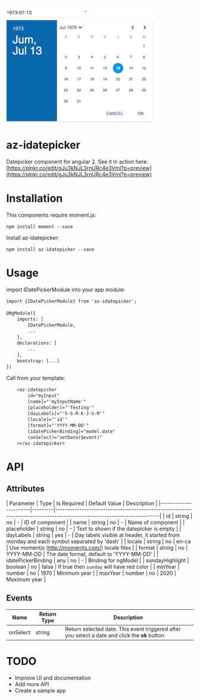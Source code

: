 ![alt tag](https://github.com/doenikoe/az-idatepicker/raw/master/screenshot.png)

# az-idatepicker
Datepicker component for angular 2. See it in action here: [https://plnkr.co/edit/gJu3kNJL3rnURc4e3Vml?p=preview](https://plnkr.co/edit/gJu3kNJL3rnURc4e3Vml?p=preview) 

# Installation
This components require moment.js:
```npm
npm install moment --save
```
Install az-idatepicker:
```npm
npm install az-idatepicker --save
```

# Usage
import IDatePickerModule into your app module:
```angularjs
import {IDatePickerModule} from 'az-idatepicker';

@NgModule({
    imports: [
        IDatePickerModule,
        ...
    ],
    declarations: [
        ...
    ],
    bootstrap: [...]
})
```
Call <az-idatepicker> from your template:
```angular2html
    <az-idatepicker
        id="myInput"
        [name]="'myInputName'"
        [placeholder]="'Testing'"
        [dayLabels]="'S-S-R-K-J-S-M'"
        [locale]="'id'"
        [format]="'YYYY-MM-DD'"
        [idatePickerBinding]="model.date"
        (onSelect)="setDate($event)"
    ></az-idatepicker>    
```

# API
## Attributes
| Parameter          	| Type    | Is Required | Default Value | Description                                                                               |
|-----------------------|---------|-------------------------------------------------------------------------------------------------------------------------|
| id                 	| string  | no          |      -        | ID of component                                                                           |
| name               	| string  | no          |      -        | Name of component                                                                         |
| placeholder        	| string  | no          |      -        | Text to shown if the datepicker is empty                                                  |
| dayLabels       	    | string  | yes         |      -        | Day labels visible at header, it started from monday and each symbol separated by 'dash'  |
| locale             	| string  | no          |    en-ca      | Use momentjs (http://momentjs.com/) locale files                                          |
| format             	| string  | no          |  YYYY-MM-DD   | The date format, default to 'YYYY-MM-DD'                                                  |
| idatePickerBinding 	| any     | no          |      -        | Binding for ngModel                                                                       |
| sundayHighlight       | boolean | no          |    false      | If true then `sunday` will have red color                                                 |
| minYear               | number  | no          |     1970      | Minimum year                                                                              |
| maxYear               | number  | no          |     2020      | Maximum year                                                                              |
  
## Events
| Name                  | Return Type  | Description                                                                                        |
|-----------------------|--------------|----------------------------------------------------------------------------------------------------|
| onSelect              | string       | Return selected date. This event triggered after you select a date and click the <b>ok</b> button

# TODO
- Improve UI and documentation
- Add more API
- Create a sample app
